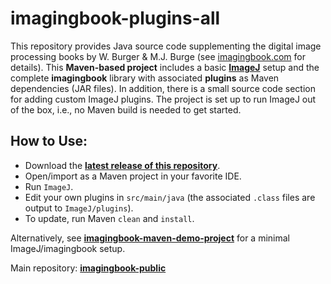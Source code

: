 # imagingbook-plugins-all

This repository provides Java source code supplementing 
the digital image processing books by W. Burger & M.J. Burge
(see [imagingbook.com](https://imagingbook.com) for details).
This **Maven-based project** includes a basic [**ImageJ**](https://imagej.nih.gov/ij/) setup and 
the complete **imagingbook** library with associated **plugins** as Maven dependencies (JAR files).
In addition, there is a small source code section for adding custom ImageJ plugins.
The project is set up to run ImageJ out of the box, i.e., no Maven build is needed to
get started.

## How to Use:

* Download the [**latest release of this repository**](https://github.com/imagingbook/imagingbook-plugins-all/releases/latest).
* Open/import as a Maven project in your favorite IDE.
* Run `ImageJ`.
* Edit your own plugins in `src/main/java` (the associated `.class` files are output to `ImageJ/plugins`).
* To update, run Maven `clean` and `install`.

Alternatively, see [**imagingbook-maven-demo-project**](https://github.com/imagingbook/imagingbook-maven-demo-project) for a minimal ImageJ/imagingbook setup.

Main repository: [**imagingbook-public**](https://github.com/imagingbook/imagingbook-public)


